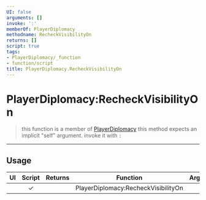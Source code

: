 ```yaml
---
UI: false
arguments: []
invoke: ':'
memberOf: PlayerDiplomacy
methodname: RecheckVisibilityOn
returns: []
script: true
tags:
- PlayerDiplomacy/_function
- function/script
title: PlayerDiplomacy.RecheckVisibilityOn
---
```

# PlayerDiplomacy:RecheckVisibilityOn
> this function is a member of [PlayerDiplomacy](civ-6/lua/PlayerDiplomacy.md)
> this method expects an implicit "self" argument. invoke it with `:`
-----
## Usage
|  UI | Script | Returns | Function | Arguments |
|:---:|:------:|-------:|:--------:|:---------|
| |✓||PlayerDiplomacy:RecheckVisibilityOn||
